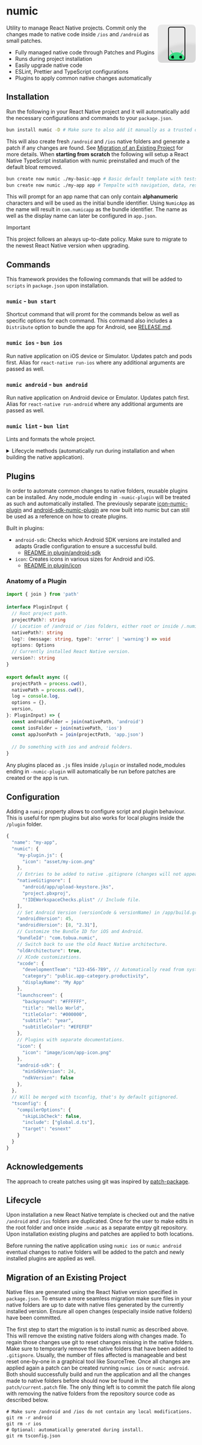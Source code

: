 # numic

<img align="right" src="https://github.com/tobua/numic/raw/main/logo.png" width="20%" alt="Numic Logo" />

Utility to manage React Native projects. Commit only the changes made to native code inside `/ios` and `/android` as small patches.

- Fully managed native code through Patches and Plugins
- Runs during project installation
- Easily upgrade native code
- ESLint, Prettier and TypeScript configurations
- Plugins to apply common native changes automatically

## Installation

Run the following in your React Native project and it will automatically add the necessary configurations and commands to your `package.json`.

```sh
bun install numic -D # Make sure to also add it manually as a trusted dependency: "trustedDependencies": [ "numic" ]
```

This will also create fresh `/android` and `/ios` native folders and generate a patch if any changes are found. See [Migration of an Existing Project](#migration-of-an-existing-project) for more details. When **starting from scratch** the following will setup a React Native TypeScript installation with numic preinstalled and much of the default bloat removed.

```sh
bun create now numic ./my-basic-app # Basic default template with tests.
bun create now numic ./my-app app # Tempalte with navigation, data, responsive and styles.
```

This will prompt for an app name that can only contain **alphanumeric** characters and will be used as the initial bundle identifier. Using `NumicApp` as the name will result in `com.numicapp` as the bundle identifier. The name as well as the display name can later be configured in `app.json`.

> [!IMPORTANT]  
> This project follows an always up-to-date policy. Make sure to migrate to the newest React Native version when upgrading.

## Commands

This framework provides the following commands that will be added to `scripts` in `package.json` upon installation.

### `numic` - `bun start`

Shortcut command that will promt for the commands below as well as specific options for each command. This command also includes a `Distribute` option to bundle the app for Android, see [RELEASE.md](documentation/RELEASE.md).

### `numic ios` - `bun ios`

Run native application on iOS device or Simulator. Updates patch and pods first. Alias for `react-native run-ios` where any additional arguments are passed as well.

### `numic android` - `bun android`

Run native application on Android device or Emulator. Updates patch first. Alias for `react-native run-android` where any additional arguments are passed as well.

### `numic lint` - `bun lint`

Lints and formats the whole project.

<details>
  <summary>Lifecycle methods (automatically run during installation and when building the native application).</summary>
  
### `numic native`

Generate or recreate native `/ios` and `/android` folders. Use this command to upgrade the native code. This also runs during project installation. Use the `--debug` flag to print template generation output, the `--version 0.X.Y` flag to override use of the installed React Native version to generate the template or the `--appName MyApp` flag to specify the name with which the template is generated.

### `numic patch`

Create or updated patches from changes made to native folders.

### `numic apply`

Apply patches from `/patch` folder to native folders.

### `numic plugin`

Apply installed plugins.

</details>

## Plugins

In order to automate common changes to native folders, reusable plugins can be installed. Any node_module ending in `-numic-plugin` will be treated as such and automatically installed. The previously separate [icon-numic-plugin](https://npmjs.com/icon-numic-plugin) and [android-sdk-numic-plugin](https://npmjs.com/android-sdk-numic-plugin) are now built into numic but can still be used as a reference on how to create plugins.

Built in plugins:

- `android-sdk`: Checks which Android SDK versions are installed and adapts Gradle configuration to ensure a successful build.
  - [README in plugin/android-sdk](https://github.com/tobua/numic/blob/main/plugin/android-sdk/README.md)
- `icon`: Creates icons in various sizes for Android and iOS.
  - [README in plugin/icon](https://github.com/tobua/numic/blob/main/plugin/icon/README.md)

### Anatomy of a Plugin

```ts
import { join } from 'path'

interface PluginInput {
  // Root project path.
  projectPath?: string
  // Location of /android or /ios folders, either root or inside /.numic.
  nativePath?: string
  log?: (message: string, type?: 'error' | 'warning') => void
  options: Options
  // Currently installed React Native version.
  version?: string
}

export default async ({
  projectPath = process.cwd(),
  nativePath = process.cwd(),
  log = console.log,
  options = {},
  version,
}: PluginInput) => {
  const androidFolder = join(nativePath, 'android')
  const iosFolder = join(nativePath, 'ios')
  const appJsonPath = join(projectPath, 'app.json')

  // Do something with ios and android folders.
}
```

Any plugins placed as `.js` files inside `/plugin` or installed node_modules ending in `-numic-plugin` will automatically be run before patches are created or the app is run.

## Configuration

Adding a `numic` property allows to configure script and plugin behaviour. This is useful for npm plugins but also works for local plugins inside the `/plugin` folder.

```js
{
  "name": "my-app",
  "numic": {
    "my-plugin.js": {
      "icon": "asset/my-icon.png"
    },
    // Entries to be added to native .gitignore (changes will not appear in patch).
    "nativeGitignore": [
      "android/app/upload-keystore.jks",
      "project.pbxproj",
      "!IDEWorkspaceChecks.plist" // Include file.
    ],
    // Set Android Version (versionCode & versionName) in /app/build.gradle.
    "androidVersion": 45,
    "androidVersion": [8, "2.31"],
    // Customize the Bundle ID for iOS and Android.
    "bundleId": "com.tobua.numic",
    // Switch back to use the old React Native architecture.
    "oldArchitecture": true,
    // XCode customizations.
    "xcode": {
      "developmentTeam": "123-456-789", // Automatically read from system distribution certificate if missing.
      "category": "public.app-category.productivity",
      "displayName": "My App"
    },
    "launchscreen": {
      "background": "#FFFFFF",
      "title": "Hello World",
      "titleColor": "#000000",
      "subtitle": "year",
      "subtitleColor": "#EFEFEF"
    },
    // Plugins with separate documentations.
    "icon": {
      "icon": "image/icon/app-icon.png"
    },
    "android-sdk": {
      "minSdkVersion": 24,
      "ndkVersion": false
    },
  },
  // Will be merged with tsconfig, that's by default gitignored.
  "tsconfig": {
    "compilerOptions": {
      "skipLibCheck": false,
      "include": ["global.d.ts"],
      "target": "esnext"
    }
  }
}
```

## Acknowledgements

The approach to create patches using git was inspired by [patch-package](https://npmjs.com/patch-package).

## Lifecycle

Upon installation a new React Native template is checked out and the native `/android` and `/ios` folders are duplicated. Once for the user to make edits in the root folder and once inside `.numic` as a separate emtpy git repository. Upon installation existing plugins and patches are applied to both locations.

Before running the native application using `numic ios` or `numic android` eventual changes to native folders will be added to the patch and newly installed plugins are applied as well.

## Migration of an Existing Project

Native files are generated using the React Native version specified in `package.json`. To ensure a more seamless migration make sure files in your native folders are up to date with native files generated by the currently installed version. Ensure all open changes (especially inside native folders) have been committed.

The first step to start the migration is to install numic as described above. This will remove the existing native folders along with changes made. To regain those changes use git to reset changes missing in the native folders. Make sure to temporarly remove the native folders that have been added to `.gitignore`. Usually, the number of files affected is manageable and best reset one-by-one in a graphical tool like SourceTree. Once all changes are applied again a patch can be created running `numic ios` or `numic android`. Both should successfully build and run the application and all the changes made to native folders before should now be found in the `patch/current.patch` file. The only thing left is to commit the patch file along with removing the native folders from the repository source code as described below.

```
# Make sure /android and /ios do not contain any local modifications.
git rm -r android
git rm -r ios
# Optional: automatically generated during install.
git rm tsconfig.json
```

